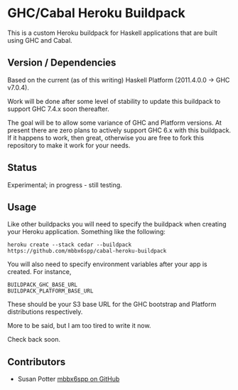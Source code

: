 # GHC/Cabal Heroku Buildpack

This is a custom Heroku buildpack for Haskell applications that are built
using GHC and Cabal.

## Version / Dependencies

Based on the current (as of this writing) Haskell Platform (2011.4.0.0 ->
GHC v7.0.4).

Work will be done after some level of stability to update this buildpack
to support GHC 7.4.x soon thereafter.

The goal will be to allow some variance of GHC and Platform versions. At
present there are zero plans to actively support GHC 6.x with this
buildpack. If it happens to work, then great, otherwise you are free to fork
this repository to make it work for your needs.

## Status

Experimental; in progress - still testing.

## Usage

Like other buildpacks you will need to specify the buildpack when creating
your Heroku application. Something like the following:

    heroku create --stack cedar --buildpack https://github.com/mbbx6spp/cabal-heroku-buildpack

You will also need to specify environment variables after your app is
created. For instance,

    BUILDPACK_GHC_BASE_URL
    BUILDPACK_PLATFORM_BASE_URL

These should be your S3 base URL for the GHC bootstrap and Platform
distributions respectively.

More to be said, but I am too tired to write it now.

Check back soon.

## Contributors

* Susan Potter [mbbx6spp on GitHub](https://github.com/mbbx6spp)


